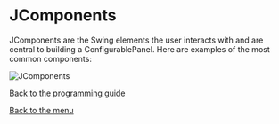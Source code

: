 # JComponents 

JComponents are the Swing elements the user interacts with and are central to building a ConfigurablePanel. Here are examples of the most common components:

![JComponents](C:/Users/Ries/EMU/emu-guide/img/jcomponents.png)



[Back to the programming guide](programmingguide.md)

[Back to the menu](README.md#guide)


